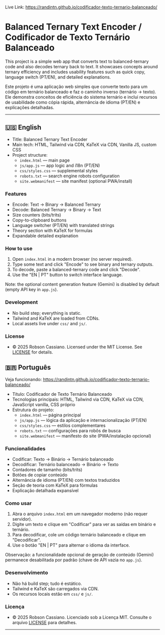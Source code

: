 <!--
  © 2025 Robson Cassiano — MIT License
  This repository is licensed under the MIT License. See the LICENSE file at the repository root for full text.
  Este repositório está licenciado sob a Licença MIT. Consulte o arquivo LICENSE na raiz para o texto completo.
-->

Live Link: https://randintn.github.io/codificador-texto-ternario-balanceado/

# Balanced Ternary Text Encoder / Codificador de Texto Ternário Balanceado

This project is a simple web app that converts text to balanced-ternary code and also decodes ternary back to text. It showcases concepts around ternary efficiency and includes usability features such as quick copy, language switch (PT/EN), and detailed explanations.

Este projeto é uma aplicação web simples que converte texto para um código em ternário balanceado e faz o caminho inverso (ternário → texto). Ele demonstra conceitos de eficiência do sistema ternário e inclui recursos de usabilidade como cópia rápida, alternância de idioma (PT/EN) e explicações detalhadas.

---
## 🇺🇸 English

- Title: Balanced Ternary Text Encoder
- Main tech: HTML, Tailwind via CDN, KaTeX via CDN, Vanilla JS, custom CSS
- Project structure:
  - `index.html` — main page
  - `js/app.js` — app logic and i18n (PT/EN)
  - `css/styles.css` — supplemental styles
  - `robots.txt` — search engine robots configuration
  - `site.webmanifest` — site manifest (optional PWA/install)

### Features
- Encode: Text → Binary → Balanced Ternary
- Decode: Balanced Ternary → Binary → Text
- Size counters (bits/trits)
- Copy-to-clipboard buttons
- Language switcher (PT/EN) with translated strings
- Theory section with KaTeX for formulas
- Expandable detailed explanation

### How to use
1. Open `index.html` in a modern browser (no server required).
2. Type some text and click "Encode" to see binary and ternary outputs.
3. To decode, paste a balanced-ternary code and click "Decode".
4. Use the "EN | PT" button to switch interface language.

Note: the optional content generation feature (Gemini) is disabled by default (empty API key in `app.js`).

### Development
- No build step; everything is static.
- Tailwind and KaTeX are loaded from CDNs.
- Local assets live under `css/` and `js/`.

### License
- © 2025 Robson Cassiano. Licensed under the MIT License. See [LICENSE](LICENSE) for details.

## 🇧🇷 Português

Veja funcionando: https://randintn.github.io/codificador-texto-ternario-balanceado/


- Título: Codificador de Texto Ternário Balanceado
- Tecnologias principais: HTML, Tailwind via CDN, KaTeX via CDN, JavaScript vanilla, CSS próprio
- Estrutura do projeto:
  - `index.html` — página principal
  - `js/app.js` — lógica da aplicação e internacionalização (PT/EN)
  - `css/styles.css` — estilos complementares
  - `robots.txt` — configurações para robôs de busca
  - `site.webmanifest` — manifesto do site (PWA/instalação opcional)

### Funcionalidades
- Codificar: Texto → Binário → Ternário balanceado
- Decodificar: Ternário balanceado → Binário → Texto
- Contadores de tamanho (bits/trits)
- Botões de copiar conteúdo
- Alternância de idioma (PT/EN) com textos traduzidos
- Seção de teoria com KaTeX para fórmulas
- Explicação detalhada expansível

### Como usar
1. Abra o arquivo `index.html` em um navegador moderno (não requer servidor).
2. Digite um texto e clique em "Codificar" para ver as saídas em binário e ternário.
3. Para decodificar, cole um código ternário balanceado e clique em "Decodificar".
4. Use o botão "EN | PT" para alternar o idioma da interface.

Observação: a funcionalidade opcional de geração de conteúdo (Gemini) permanece desabilitada por padrão (chave de API vazia no `app.js`).

### Desenvolvimento
- Não há build step; tudo é estático.
- Tailwind e KaTeX são carregados via CDN.
- Os recursos locais estão em `css/` e `js/`.

### Licença
- © 2025 Robson Cassiano. Licenciado sob a Licença MIT. Consulte o arquivo [LICENSE](LICENSE) para detalhes.

---
